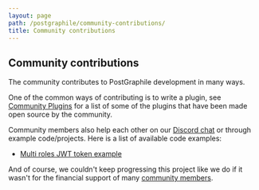 ```yaml
---
layout: page
path: /postgraphile/community-contributions/
title: Community contributions
---
```


## Community contributions

The community contributes to PostGraphile development in many ways.

One of the common ways of contributing is to write a plugin, see [Community Plugins](/postgraphile/community-plugins/) for a list of some of the plugins that have been made open source by the community.

Community members also help each other on our [Discord chat](http://discord.gg/graphile) or through example code/projects. Here is a list of available code examples:
  * [Multi roles JWT token example](https://github.com/dijam/graphile-jwt-example)

And of course, we couldn't keep progressing this project like we do if it wasn't for the financial support of many [community members](https://github.com/graphile/postgraphile/blob/master/SPONSORS.md).
